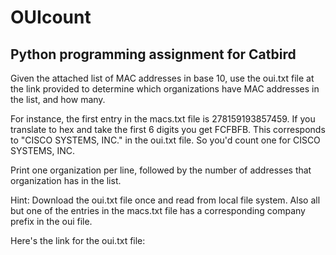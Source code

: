 # OUIcount

## Python programming assignment for Catbird

Given the attached list of MAC addresses in base 10, use the oui.txt file at the link provided to determine which organizations have MAC addresses in the list, and how many. 

For instance, the first entry in the macs.txt file is 278159193857459.  If you translate to hex and take the first 6 digits you get FCFBFB.  This corresponds to "CISCO SYSTEMS, INC." in the oui.txt file.  So you'd count one for CISCO SYSTEMS, INC.

Print one organization per line, followed by the number of addresses that organization has in the list. 

Hint: Download the oui.txt file once and read from local file system.  Also all but one of the entries in the macs.txt file has a corresponding company prefix in the oui file.

Here's the link for the oui.txt file:

[1]: http://standards.ieee.org/develop/regauth/oui/oui.txt
